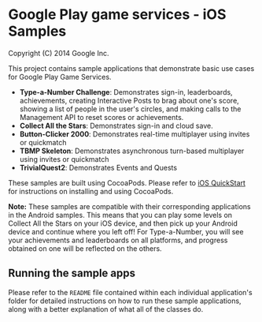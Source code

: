 Google Play game services - iOS Samples
=======================================
Copyright (C) 2014 Google Inc.

This project contains sample applications that demonstrate basic use cases for
Google Play Game Services.

* **Type-a-Number Challenge**: Demonstrates sign-in, leaderboards, achievements,
creating Interactive Posts to brag about one's score, showing a list of people in the
user's circles, and making calls to the  Management API to reset scores or achievements.
* **Collect All the Stars**: Demonstrates sign-in and cloud save.
* **Button-Clicker 2000**: Demonstrates real-time multiplayer using invites or quickmatch
* **TBMP Skeleton**: Demonstrates asynchronous turn-based multiplayer using invites or quickmatch
* **TrivialQuest2**: Demonstrates Events and Quests

These samples are built using CocoaPods. Please refer to 
[iOS QuickStart](https://developers.google.com/games/services/ios/quickstart#option_1_using_cocoapods)
for instructions on installing and using CocoaPods.

**Note:** These samples are compatible with their corresponding applications in
the Android samples. This means that you can play some levels on Collect All the Stars
on your iOS device, and then pick up your Android device and continue where you left
off! For Type-a-Number, you will see your achievements and leaderboards on all
platforms, and progress obtained on one will be reflected on the others.

## Running the sample apps

Please refer to the `README` file contained within each individual application's
folder for detailed instructions on how to run these sample applications, along
with a better explanation of what all of the classes do.
